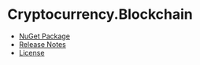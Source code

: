 # Cryptocurrency.Blockchain
- [NuGet Package](https://www.nuget.org/packages/Cryptocurrency.Blockchain)
- [Release Notes](https://github.com/skthomasjr/Cryptocurrency.Blockchain/releases)
- [License](LICENSE.md)


